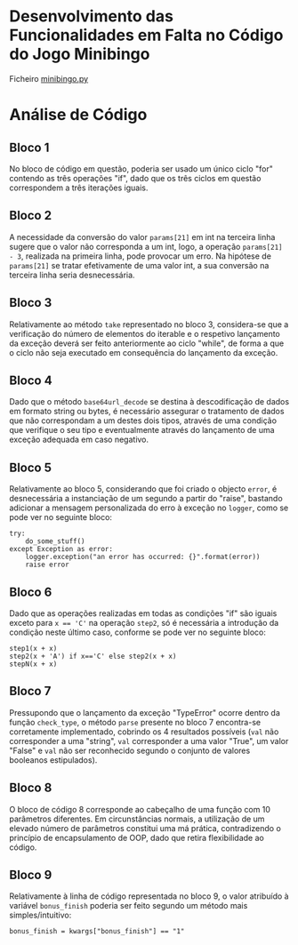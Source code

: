 # **Desenvolvimento das Funcionalidades em Falta no Código do Jogo Minibingo**

Ficheiro [minibingo.py](minibingo.py)

# **Análise de Código**

## **Bloco 1**
No bloco de código em questão, poderia ser usado um único ciclo "for" contendo as três operações "if", dado que os três ciclos em questão correspondem a três iterações iguais.

## **Bloco 2**
A necessidade da conversão do valor `params[21]` em int na terceira linha sugere que o valor não corresponda a um int, logo, a operação `params[21] - 3`, realizada na primeira linha, pode provocar um erro. Na hipótese de `params[21]` se tratar efetivamente de uma valor int, a sua conversão na terceira linha seria desnecessária.

## **Bloco 3**
Relativamente ao método `take` representado no bloco 3, considera-se que a verificação do número de elementos do iterable e o respetivo lançamento da exceção deverá ser feito anteriormente ao ciclo "while", de forma a que o ciclo não seja executado em consequência do lançamento da exceção.

## **Bloco 4**
Dado que o método `base64url_decode` se destina à descodificação de dados em formato string ou bytes, é necessário assegurar o tratamento de dados que não correspondam a um destes dois tipos, através de uma condição que verifique o seu tipo e eventualmente através do lançamento de uma exceção adequada em caso negativo.

## **Bloco 5**
Relativamente ao bloco 5, considerando que foi criado o objecto `error`, é desnecessária a instanciação de um segundo a partir do "raise", bastando adicionar a mensagem personalizada do erro à exceção no `logger`, como se pode ver no seguinte bloco:

    try:
    	do_some_stuff()
    except Exception as error:
    	logger.exception("an error has occurred: {}".format(error))
    	raise error 

## **Bloco 6**
Dado que as operações realizadas em todas as condições "if" são iguais exceto para `x == 'C'` na operação `step2`, só é necessária a introdução da condição neste último caso, conforme se pode ver no seguinte bloco:

    step1(x + x)
    step2(x + 'A') if x=='C' else step2(x + x)
    stepN(x + x)

## **Bloco 7**
Pressupondo que o lançamento da exceção "TypeError" ocorre dentro da função `check_type`, o método `parse` presente no bloco 7 encontra-se corretamente implementado, cobrindo os 4 resultados possíveis (`val` não corresponder a uma "string", `val` corresponder a uma valor "True", um valor "False" e `val` não ser reconhecido segundo o conjunto de valores booleanos estipulados).


## **Bloco 8**
O bloco de código 8 corresponde ao cabeçalho de uma função com 10 parâmetros diferentes. Em circunstâncias normais, a utilização de um elevado número de parâmetros constitui uma má prática, contradizendo o princípio de encapsulamento de OOP, dado que retira flexibilidade ao código.

## **Bloco 9**
Relativamente à linha de código representada no bloco 9, o valor atribuído à variável `bonus_finish` poderia ser feito segundo um método mais simples/intuitivo:

    bonus_finish = kwargs["bonus_finish"] == "1"
